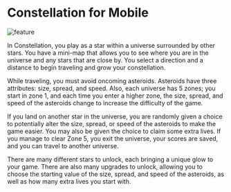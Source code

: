 # Constellation for Mobile

![feature](https://github.com/JasonLandis/Constellation/assets/100310833/95ccc9fc-0711-4aed-8d75-f35c7dd4cfaf)


In Constellation, you play as a star within a universe surrounded by other stars. You have a mini-map that allows you to see where you are in the universe and any stars that are close by. You select a direction and a distance to begin traveling and grow your constellation.

While traveling, you must avoid oncoming asteroids. Asteroids have three attributes: size, spread, and speed. Also, each universe has 5 zones; you start in zone 1, and each time you enter a higher zone, the size, spread, and speed of the asteroids change to increase the difficulty of the game.

If you land on another star in the universe, you are randomly given a choice to potentially alter the size, spread, or speed of the asteroids to make the game easier. You may also be given the choice to claim some extra lives. If you manage to clear Zone 5, you exit the universe, your scores are saved, and you can travel to another universe.

There are many different stars to unlock, each bringing a unique glow to your game. There are also many upgrades to unlock, allowing you to choose the starting value of the size, spread, and speed of the asteroids, as well as how many extra lives you start with.
